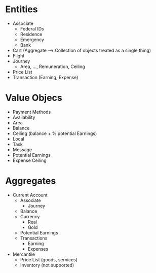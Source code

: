 # Entities
- Associate
  - Federal IDs
  - Residence
  - Emergency
  - Bank
- Cart (Aggregate --> Collection of objects treated as a single thing)
- Flight
- Journey
  - Area, ..., Remuneration, Ceiling
- Price List
- Transaction (Earning, Expense)
# Value Objecs
- Payment Methods
- Availability
- Area
- Balance
- Ceiling (balance + % potential Earnings)
- Local
- Task
- Message
- Potential Earnings
- Expense Ceiling
# Aggregates
- Current Account
  - Associate
    - Journey
  - Balance
  - Currency
    - Real
    - Gold
  - Potential Earnings
  - Transactions
    - Earning
    - Expenses
- Mercantile
  - Price List (goods, services)
  - Inventory (not supported)

